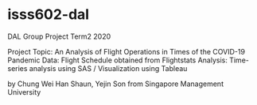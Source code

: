 # isss602-dal
DAL Group Project Term2 2020

Project Topic: An Analysis of Flight Operations in Times of the COVID-19 Pandemic
Data: Flight Schedule obtained from Flightstats
Analysis: Time-series analysis using SAS / Visualization using Tableau

by Chung Wei Han Shaun, Yejin Son from Singapore Management University
